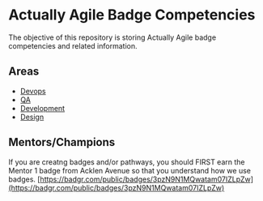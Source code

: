 # Actually Agile Badge Competencies

The objective of this repository is storing Actually Agile badge competencies and related information.

## Areas

* [Devops](ops)
* [QA](QA)
* [Development](dev)
* [Design](design)

## Mentors/Champions
If you are creatng badges and/or pathways, you should FIRST earn the Mentor 1 badge from Acklen Avenue so that you understand how we use badges. [https://badgr.com/public/badges/3pzN9N1MQwatam07IZLpZw](https://badgr.com/public/badges/3pzN9N1MQwatam07IZLpZw)

